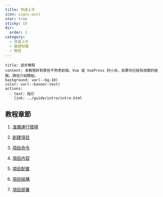 ```yaml
---
title: 快速上手
icon: signs-post
star: true
sticky: 10
dir:
  order: 1
category:
  - 快速上手
  - 基礎知識
  - 教程
---
```


```component VPBanner
title: 逐步教程
content: 本教程針對那些不熟悉前端、Vue 或 VuePress 的小白，如果你已經有相關的經驗，請從介紹開始。
background: var(--bg-10)
color: var(--banner-text)
actions:
  - text: 指引
    link: ../guide/intro/intro.html
```

## 教程章節

1. [准備運行環境](env.md)

1. [創建項目](create.md)

1. [項目命令](command.md)

1. [項目内容](content.md)

1. [項目配置](config.md)

1. [項目結構](structure.md)

1. [項目部署](deploy.md)
